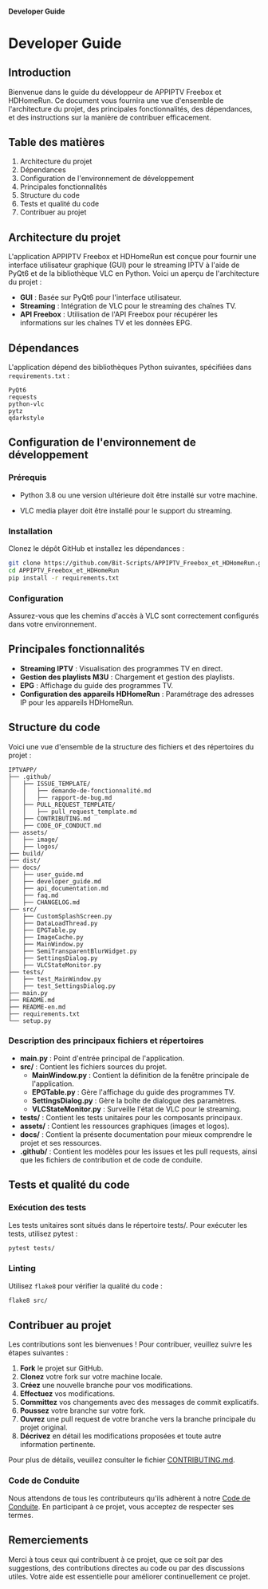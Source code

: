 #### Developer Guide
# Developer Guide
  
## Introduction
  
Bienvenue dans le guide du développeur de APPIPTV Freebox et HDHomeRun. Ce document vous fournira une vue d'ensemble de l'architecture du projet, des principales fonctionnalités, des dépendances, et des instructions sur la manière de contribuer efficacement.
  
## Table des matières
1. Architecture du projet
2. Dépendances
3. Configuration de l'environnement de développement
4. Principales fonctionnalités
5. Structure du code
6. Tests et qualité du code
7. Contribuer au projet
  
## Architecture du projet
  
L'application APPIPTV Freebox et HDHomeRun est conçue pour fournir une interface utilisateur graphique (GUI) pour le streaming IPTV à l'aide de PyQt6 et de la bibliothèque VLC en Python. Voici un aperçu de l'architecture du projet :
  
* **GUI** : Basée sur PyQt6 pour l'interface utilisateur.
* **Streaming** : Intégration de VLC pour le streaming des chaînes TV.
* **API Freebox** : Utilisation de l'API Freebox pour récupérer les informations sur les chaînes TV et les données EPG.
  
## Dépendances 
   
L'application dépend des bibliothèques Python suivantes, spécifiées dans `requirements.txt` :

```plaintext
PyQt6
requests
python-vlc
pytz
qdarkstyle
```
  
## Configuration de l'environnement de développement
  
### Prérequis
  
* Python 3.8 ou une version ultérieure doit être installé sur votre machine.
  
* VLC media player doit être installé pour le support du streaming.
  
### Installation
  
Clonez le dépôt GitHub et installez les dépendances :
```bash
git clone https://github.com/Bit-Scripts/APPIPTV_Freebox_et_HDHomeRun.git
cd APPIPTV_Freebox_et_HDHomeRun
pip install -r requirements.txt
```
### Configuration
  
Assurez-vous que les chemins d'accès à VLC sont correctement configurés dans votre environnement.
   

## Principales fonctionnalités
* **Streaming IPTV** : Visualisation des programmes TV en direct.
* **Gestion des playlists M3U** : Chargement et gestion des playlists.
* **EPG** : Affichage du guide des programmes TV.
* **Configuration des appareils HDHomeRun** : Paramétrage des adresses IP pour les appareils HDHomeRun.
  
## Structure du code
  
Voici une vue d'ensemble de la structure des fichiers et des répertoires du projet :
  
```arduino
IPTVAPP/
├── .github/
│   ├── ISSUE_TEMPLATE/
│   │   ├── demande-de-fonctionnalité.md
│   │   ├── rapport-de-bug.md
│   ├── PULL_REQUEST_TEMPLATE/
│   │   ├── pull_request_template.md
│   ├── CONTRIBUTING.md
│   ├── CODE_OF_CONDUCT.md
├── assets/
│   ├── image/
│   ├── logos/
├── build/
├── dist/
├── docs/
│   ├── user_guide.md
│   ├── developer_guide.md
│   ├── api_documentation.md
│   ├── faq.md
│   ├── CHANGELOG.md
├── src/
│   ├── CustomSplashScreen.py
│   ├── DataLoadThread.py
│   ├── EPGTable.py
│   ├── ImageCache.py
│   ├── MainWindow.py
│   ├── SemiTransparentBlurWidget.py
│   ├── SettingsDialog.py
│   ├── VLCStateMonitor.py
├── tests/
│   ├── test_MainWindow.py
│   ├── test_SettingsDialog.py
├── main.py
├── README.md
├── README-en.md
├── requirements.txt
└── setup.py
```
  
### Description des principaux fichiers et répertoires
* **main.py** : Point d'entrée principal de l'application.
* **src/** : Contient les fichiers sources du projet.
    * **MainWindow.py** : Contient la définition de la fenêtre principale de l'application.
    * **EPGTable.py** : Gère l'affichage du guide des programmes TV.
    * **SettingsDialog.py** : Gère la boîte de dialogue des paramètres.
    * **VLCStateMonitor.py** : Surveille l'état de VLC pour le streaming.
* **tests/** : Contient les tests unitaires pour les composants principaux.
* **assets/** : Contient les ressources graphiques (images et logos).
* **docs/** : Contient la présente documentation pour mieux comprendre le projet et ses ressources.
* **.github/** : Contient les modèles pour les issues et les pull requests, ainsi que les fichiers de contribution et de code de conduite.
  
## Tests et qualité du code
  
### Exécution des tests
  
Les tests unitaires sont situés dans le répertoire tests/. Pour exécuter les tests, utilisez pytest :
  
```bash
pytest tests/
```
  
### Linting
Utilisez `flake8` pour vérifier la qualité du code :
  
```bash
flake8 src/
```

## Contribuer au projet
  
Les contributions sont les bienvenues ! Pour contribuer, veuillez suivre les étapes suivantes :
  
1. **Fork** le projet sur GitHub.
2. **Clonez** votre fork sur votre machine locale.
3. **Créez** une nouvelle branche pour vos modifications.
4. **Effectuez** vos modifications.
5. **Committez** vos changements avec des messages de commit explicatifs.
6. **Poussez** votre branche sur votre fork.
7. **Ouvrez** une pull request de votre branche vers la branche principale du projet original.
8. **Décrivez** en détail les modifications proposées et toute autre information pertinente.
  
Pour plus de détails, veuillez consulter le fichier [CONTRIBUTING.md](../.github/CONTRIBUTING.md).
  
### Code de Conduite
  
Nous attendons de tous les contributeurs qu'ils adhèrent à notre [Code de Conduite](../.github/CODE_OF_CONDUCT.md). En participant à ce projet, vous acceptez de respecter ses termes.
  
## Remerciements
  
Merci à tous ceux qui contribuent à ce projet, que ce soit par des suggestions, des contributions directes au code ou par des discussions utiles. Votre aide est essentielle pour améliorer continuellement ce projet.

